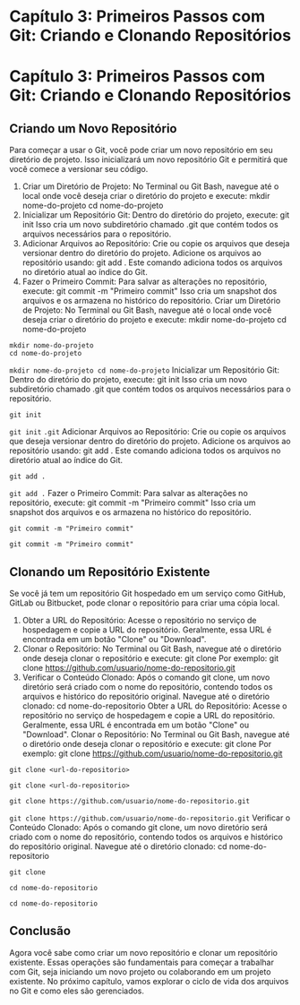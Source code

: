 # Capítulo 3: Primeiros Passos com Git: Criando e Clonando Repositórios

# Capítulo 3: Primeiros Passos com Git: Criando e Clonando Repositórios

## Criando um Novo Repositório

Para começar a usar o Git, você pode criar um novo repositório em seu diretório de projeto. Isso inicializará um novo repositório Git e permitirá que você comece a versionar seu código.

1. Criar um Diretório de Projeto: No Terminal ou Git Bash, navegue até o local onde você deseja criar o diretório do projeto e execute:
            mkdir nome-do-projeto
cd nome-do-projeto
2. Inicializar um Repositório Git: Dentro do diretório do projeto, execute:
            git init
            Isso cria um novo subdiretório chamado .git que contém todos os arquivos necessários para o repositório.
3. Adicionar Arquivos ao Repositório: Crie ou copie os arquivos que deseja versionar dentro do diretório do projeto. Adicione os arquivos ao repositório usando:
            git add .
            Este comando adiciona todos os arquivos no diretório atual ao índice do Git.
4. Fazer o Primeiro Commit: Para salvar as alterações no repositório, execute:
            git commit -m "Primeiro commit"
            Isso cria um snapshot dos arquivos e os armazena no histórico do repositório.
Criar um Diretório de Projeto: No Terminal ou Git Bash, navegue até o local onde você deseja criar o diretório do projeto e execute:
            mkdir nome-do-projeto
cd nome-do-projeto

```
mkdir nome-do-projeto
cd nome-do-projeto
```

`mkdir nome-do-projeto
cd nome-do-projeto`
Inicializar um Repositório Git: Dentro do diretório do projeto, execute:
            git init
            Isso cria um novo subdiretório chamado .git que contém todos os arquivos necessários para o repositório.
        
```
git init
```

`git init`
`.git`
Adicionar Arquivos ao Repositório: Crie ou copie os arquivos que deseja versionar dentro do diretório do projeto. Adicione os arquivos ao repositório usando:
            git add .
            Este comando adiciona todos os arquivos no diretório atual ao índice do Git.
        
```
git add .
```

`git add .`
Fazer o Primeiro Commit: Para salvar as alterações no repositório, execute:
            git commit -m "Primeiro commit"
            Isso cria um snapshot dos arquivos e os armazena no histórico do repositório.
        
```
git commit -m "Primeiro commit"
```

`git commit -m "Primeiro commit"`
## Clonando um Repositório Existente

Se você já tem um repositório Git hospedado em um serviço como GitHub, GitLab ou Bitbucket, pode clonar o repositório para criar uma cópia local.

1. Obter a URL do Repositório: Acesse o repositório no serviço de hospedagem e copie a URL do repositório. Geralmente, essa URL é encontrada em um botão "Clone" ou "Download".
2. Clonar o Repositório: No Terminal ou Git Bash, navegue até o diretório onde deseja clonar o repositório e execute:
            git clone <url-do-repositorio>
            Por exemplo:
            git clone https://github.com/usuario/nome-do-repositorio.git
3. Verificar o Conteúdo Clonado: Após o comando git clone, um novo diretório será criado com o nome do repositório, contendo todos os arquivos e histórico do repositório original. Navegue até o diretório clonado:
            cd nome-do-repositorio
Obter a URL do Repositório: Acesse o repositório no serviço de hospedagem e copie a URL do repositório. Geralmente, essa URL é encontrada em um botão "Clone" ou "Download".
Clonar o Repositório: No Terminal ou Git Bash, navegue até o diretório onde deseja clonar o repositório e execute:
            git clone <url-do-repositorio>
            Por exemplo:
            git clone https://github.com/usuario/nome-do-repositorio.git

```
git clone <url-do-repositorio>
```

`git clone <url-do-repositorio>`
```
git clone https://github.com/usuario/nome-do-repositorio.git
```

`git clone https://github.com/usuario/nome-do-repositorio.git`
Verificar o Conteúdo Clonado: Após o comando git clone, um novo diretório será criado com o nome do repositório, contendo todos os arquivos e histórico do repositório original. Navegue até o diretório clonado:
            cd nome-do-repositorio

`git clone`
```
cd nome-do-repositorio
```

`cd nome-do-repositorio`
## Conclusão

Agora você sabe como criar um novo repositório e clonar um repositório existente. Essas operações são fundamentais para começar a trabalhar com Git, seja iniciando um novo projeto ou colaborando em um projeto existente. No próximo capítulo, vamos explorar o ciclo de vida dos arquivos no Git e como eles são gerenciados.
